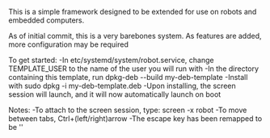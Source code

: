 This is a simple framework designed to be extended for use on robots and embedded computers.

As of initial commit, this is a very barebones system. As features are added, more configuration may be required

To get started:
-In etc/systemd/system/robot.service, change TEMPLATE_USER to the name of the user you will run with
-In the directory containing this template, run dpkg-deb --build my-deb-template
-Install with sudo dpkg -i my-deb-template.deb
-Upon installing, the screen session will launch, and it will now automatically launch on boot

Notes:
-To attach to the screen session, type: screen -x robot
-To move between tabs, Ctrl+(left/right)arrow
-The escape key has been remapped to be '\'
